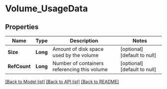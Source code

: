# Volume_UsageData
## Properties

| Name | Type | Description | Notes |
|------------ | ------------- | ------------- | -------------|
| **Size** | **Long** | Amount of disk space used by the volume | [optional] [default to null] |
| **RefCount** | **Long** | Number of containers referencing this volume | [optional] [default to null] |

[[Back to Model list]](../README.md#documentation-for-models) [[Back to API list]](../README.md#documentation-for-api-endpoints) [[Back to README]](../README.md)


